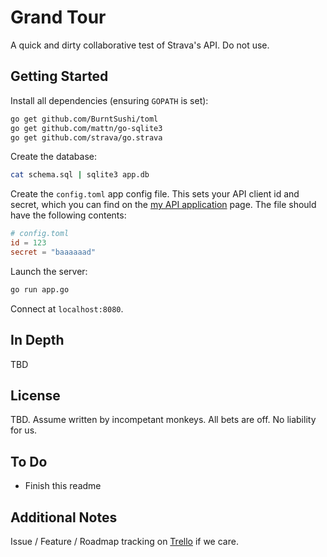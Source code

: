 # Grand Tour

A quick and dirty collaborative test of Strava's API. Do not use.


## Getting Started

Install all dependencies (ensuring `GOPATH` is set):

```bash
go get github.com/BurntSushi/toml
go get github.com/mattn/go-sqlite3
go get github.com/strava/go.strava
```

Create the database:

```bash
cat schema.sql | sqlite3 app.db
```

Create the `config.toml` app config file. This sets your API client id and
secret, which you can find on the [my API application](https://www.strava.com/settings/api)
page. The file should have the following contents:

```toml
# config.toml
id = 123
secret = "baaaaaad"
```

Launch the server:

```bash
go run app.go
```

Connect at `localhost:8080`.


## In Depth

TBD


## License

TBD. Assume written by incompetant monkeys. All bets are off. No liability for
us.


## To Do
- Finish this readme


## Additional Notes
Issue / Feature / Roadmap tracking on [Trello](https://trello.com/b/DKVpD6aW) if
we care.
